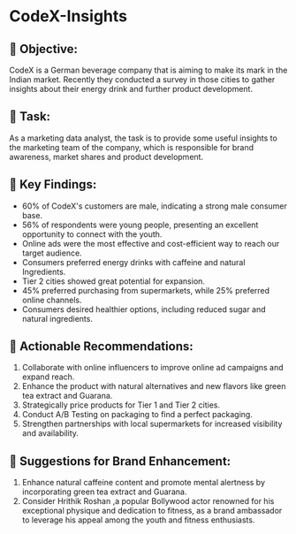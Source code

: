 # CodeX-Insights

## 🌟 Objective:
CodeX is a German beverage company that is aiming to make its mark in the Indian market. Recently they conducted a survey in those cities to gather insights about their energy drink and further product development.

## 🌟 Task:
As a marketing data analyst, the task is to provide some useful insights to the marketing team of the company, which is responsible for brand awareness, market shares and product development.

## 🌟 Key Findings:
- 60% of CodeX's customers are male, indicating a strong male consumer base.
- 56% of respondents were young people, presenting an excellent opportunity to connect with the youth.
- Online ads were the most effective and cost-efficient way to reach our target audience.
- Consumers preferred energy drinks with caffeine and natural Ingredients.
- Tier 2 cities showed great potential for expansion.
- 45% preferred purchasing from supermarkets, while 25% preferred online channels.
- Consumers desired healthier options, including reduced sugar and natural ingredients.

## 🌟 Actionable Recommendations:
1. Collaborate with online influencers to improve online ad campaigns and expand reach.
2. Enhance the product with natural alternatives and new flavors like green tea extract and Guarana.
3. Strategically price products for Tier 1 and Tier 2 cities.
4. Conduct A/B Testing on packaging to find a perfect packaging.
5. Strengthen partnerships with local supermarkets for increased visibility and availability.

## 🌟 Suggestions for Brand Enhancement:
1. Enhance natural caffeine content and promote mental alertness by incorporating green tea extract and Guarana.
2. Consider Hrithik Roshan ,a popular Bollywood actor renowned for his exceptional physique and dedication to fitness, as a brand ambassador to leverage his appeal among the youth and fitness enthusiasts.
